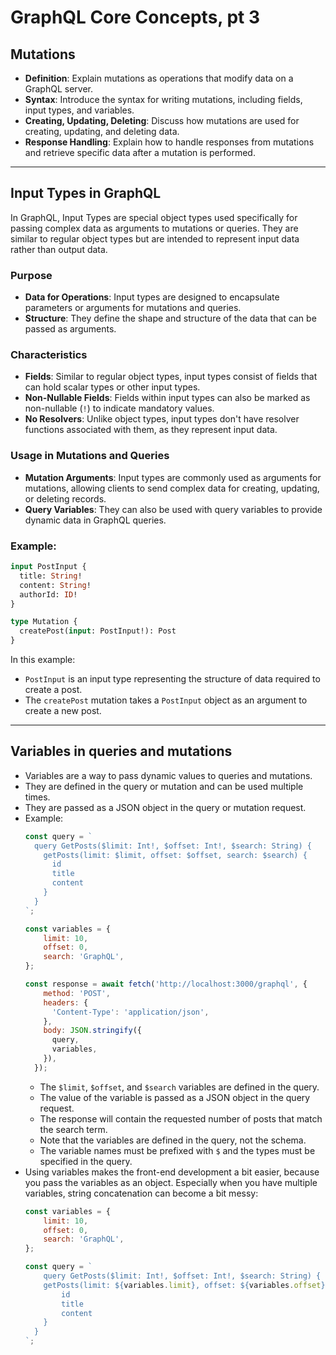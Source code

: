 # GraphQL Core Concepts, pt 3

## Mutations

- **Definition**: Explain mutations as operations that modify data on a GraphQL server.
- **Syntax**: Introduce the syntax for writing mutations, including fields, input types, and variables.
- **Creating, Updating, Deleting**: Discuss how mutations are used for creating, updating, and deleting data.
- **Response Handling**: Explain how to handle responses from mutations and retrieve specific data after a mutation is
  performed.

---

## Input Types in GraphQL

In GraphQL, Input Types are special object types used specifically for passing complex data as arguments to mutations or
queries. They are similar to regular object types but are intended to represent input data rather than output data.

### Purpose

- **Data for Operations**: Input types are designed to encapsulate parameters or arguments for mutations and queries.
- **Structure**: They define the shape and structure of the data that can be passed as arguments.

### Characteristics

- **Fields**: Similar to regular object types, input types consist of fields that can hold scalar types or other input
  types.
- **Non-Nullable Fields**: Fields within input types can also be marked as non-nullable (`!`) to indicate mandatory
  values.
- **No Resolvers**: Unlike object types, input types don't have resolver functions associated with them, as they
  represent input data.

### Usage in Mutations and Queries

- **Mutation Arguments**: Input types are commonly used as arguments for mutations, allowing clients to send complex
  data for creating, updating, or deleting records.
- **Query Variables**: They can also be used with query variables to provide dynamic data in GraphQL queries.

### Example:

```graphql
input PostInput {
  title: String!
  content: String!
  authorId: ID!
}

type Mutation {
  createPost(input: PostInput!): Post
}
```

In this example:

- `PostInput` is an input type representing the structure of data required to create a post.
- The `createPost` mutation takes a `PostInput` object as an argument to create a new post.

---

## Variables in queries and mutations

- Variables are a way to pass dynamic values to queries and mutations.
- They are defined in the query or mutation and can be used multiple times.
- They are passed as a JSON object in the query or mutation request.
- Example:
  ```JavaScript
  const query = `
    query GetPosts($limit: Int!, $offset: Int!, $search: String) {
      getPosts(limit: $limit, offset: $offset, search: $search) {
        id
        title
        content
      }
    }
  `;
  
  const variables = {
      limit: 10,
      offset: 0,
      search: 'GraphQL',
  };
  
  const response = await fetch('http://localhost:3000/graphql', {
      method: 'POST',
      headers: {
        'Content-Type': 'application/json',
      },
      body: JSON.stringify({
        query,
        variables,
      }),
    });
  ```
    - The `$limit`, `$offset`, and `$search` variables are defined in the query.
    - The value of the variable is passed as a JSON object in the query request.
    - The response will contain the requested number of posts that match the search term.
    - Note that the variables are defined in the query, not the schema.
    - The variable names must be prefixed with `$` and the types must be specified in the query.
- Using variables makes the front-end development a bit easier, because you pass the variables as an object. Especially when you have multiple variables, string concatenation can become a bit messy:
  ```JavaScript
  const variables = {
      limit: 10,
      offset: 0,
      search: 'GraphQL',
  };
  
  const query = `
      query GetPosts($limit: Int!, $offset: Int!, $search: String) {
      getPosts(limit: ${variables.limit}, offset: ${variables.offset}, search: ${variables.search}) {
          id
          title
          content
      }
    }
  `;
  ```
